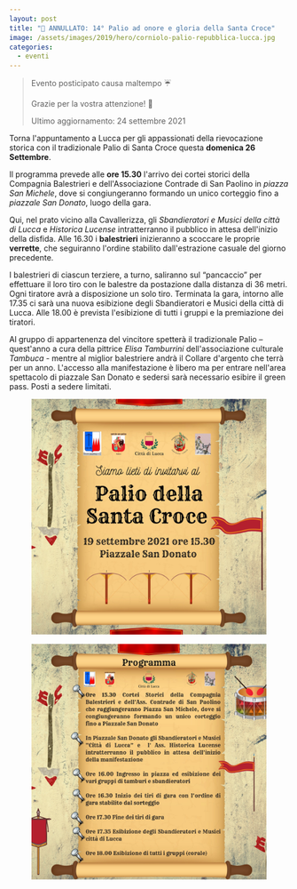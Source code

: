 ```yaml
---
layout: post
title: "🎯 ANNULLATO: 14° Palio ad onore e gloria della Santa Croce"
image: /assets/images/2019/hero/corniolo-palio-repubblica-lucca.jpg
categories:
  - eventi
---
```


> Evento posticipato causa maltempo ☔️
>
> Grazie per la vostra attenzione! 🙏
>
> Ultimo aggiornamento: 24 settembre 2021


Torna l'appuntamento a Lucca per gli appassionati della rievocazione storica con
il tradizionale Palio di Santa Croce questa **domenica 26 Settembre**.

<!-- more -->

Il programma prevede alle **ore 15.30** l'arrivo dei cortei storici della Compagnia
Balestrieri e dell'Associazione Contrade di San Paolino in *piazza San Michele*,
dove si congiungeranno formando un unico corteggio fino a *piazzale San Donato*,
luogo della gara.

Qui, nel prato vicino alla Cavallerizza, gli *Sbandieratori e Musici della città
di Lucca* e *Historica Lucense* intratterranno il pubblico in attesa dell'inizio
della disfida. Alle 16.30 i **balestrieri** inizieranno a scoccare le proprie
**verrette**, che seguiranno l'ordine stabilito dall'estrazione casuale del
giorno precedente.

I balestrieri di ciascun terziere, a turno, saliranno sul “pancaccio” per
effettuare il loro tiro con le balestre da postazione dalla distanza di 36
metri. Ogni tiratore avrà a disposizione un solo tiro. Terminata la gara,
intorno alle 17.35 ci sarà una nuova esibizione degli Sbandieratori e Musici
della città di Lucca. Alle 18.00 è prevista l'esibizione di tutti i gruppi e la
premiazione dei tiratori.

Al gruppo di appartenenza del vincitore spetterà il tradizionale Palio –
quest'anno a cura della pittrice *Elisa Tamburrini* dell'associazione culturale
*Tambuca* - mentre al miglior balestriere andrà il Collare d'argento che terrà
per un anno. L'accesso alla manifestazione è libero ma per entrare nell'area
spettacolo di piazzale San Donato e sedersi sarà necessario esibire il green
pass. Posti a sedere limitati.

<figure class="align-center">
  <a href="/assets/images/2021/palio-santa-croce/locandina_fronte.jpg">
    <img src="/assets/images/2021/palio-santa-croce/locandina_fronte.jpg" alt="locandina">
  </a>
</figure>

<figure class="align-center">
  <a href="/assets/images/2021/palio-santa-croce/locandina_retro.jpg">
    <img src="/assets/images/2021/palio-santa-croce/locandina_retro.jpg" alt="programma">
  </a>
</figure>

<script type='application/ld+json'>
{
  "@context": "https://www.schema.org",
  "@type": "Event",
  "name": "14° Palio della Santa Croce",
  "url": "https://consanpaolino.org/2021/palio-santa-croce",
  "description": "Gara di tiro con balestra antica da banco",
  "startDate": "2021-09-26T15:30:00+02:00",
  "endDate": "2021-09-26T18:00:00+02:00",
  "eventStatus": "EventScheduled",
  "isAccessibleForFree": true,
  "eventAttendanceMode": "https://schema.org/OfflineEventAttendanceMode",
  "image": [
    "https://consanpaolino.org/assets/images/2021/3-palio-contrade-san-paolino-manifesto.jpg",
    "https://consanpaolino.org/assets/images/gallery/campo-tiri-bandiere-litab-contrade-libertas.jpg",
    "https://consanpaolino.org/assets/images/2018/hero/palio-balestrieri.jpg",
    "https://consanpaolino.org/assets/images/gallery/lucca-corteo.jpg",
    "https://consanpaolino.org/assets/images/gallery/balestrieri-piazza-san-michele.jpg",
    "https://consanpaolino.org/assets/images/2019/concorso-fotografia/russo-lucca-medievale-1.jpg",
    "https://consanpaolino.org/assets/images/gallery/balestriere-al-tiro-lato.jpg"
  ],
  "location": {
    "@type": "Place",
    "name": "Piazzale San Donato",
    "address": {
      "@type": "PostalAddress",
      "streetAddress": "Piazzale San Donato",
      "addressLocality": "Lucca",
      "addressRegion": "LU",
      "postalCode": "55100",
      "addressCountry": "IT"
    }
  },
  "offers": {
    "@type": "Offer",
    "description": "Ingresso gratuito",
    "url": "https://consanpaolino.org/2021/palio-santa-croce",
    "price": "0.00",
    "priceCurrency": "EUR",
    "availability": "https://schema.org/InStock",
    "validFrom": "2021-01-01"
  },
  "performer": {
    "@type": "PerformingGroup",
    "name": "Contrade San Paolino",
    "email": "consanpaolino@gmail.com"
  },
  "organizer": {
    "@type": "Organization",
    "name": "Contrade San Paolino",
    "url" : "https://consanpaolino.org",
    "email": "consanpaolino@gmail.com"
  }
}
 </script>
